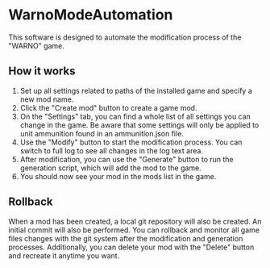 # WarnoModeAutomation

This software is designed to automate the modification process of the "WARNO" game.

## How it works

1. Set up all settings related to paths of the installed game and specify a new mod name.
2. Click the "Create mod" button to create a game mod.
3. On the "Settings" tab, you can find a whole list of all settings you can change in the game. Be aware that some settings will only be applied to unit ammunition found in an ammunition.json file.
4. Use the "Modify" button to start the modification process. You can switch to full log to see all changes in the log text area.
5. After modification, you can use the "Generate" button to run the generation script, which will add the mod to the game.
6. You should now see your mod in the mods list in the game.

## Rollback

When a mod has been created, a local git repository will also be created. 
An initial commit will also be performed. 
You can rollback and monitor all game files changes with the git system after the modification and generation processes. 
Additionally, you can delete your mod with the "Delete" button and recreate it anytime you want.